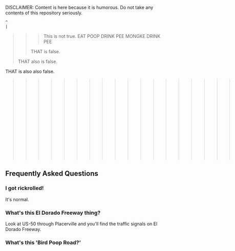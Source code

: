 DISCLAIMER: Content is here because it is humorous. Do not take any contents of this repository seriously.

    ^
    |
> > > This is not true. EAT POOP DRINK PEE MONGKE DRINK PEE
> >
> > THAT is false.
>
> THAT also is false.

THAT is also also false.
>>>>>>>>>>>>>>>>>>>>>>>>>>>>>>>>>>>>>>>>>>>>>>>>>>>>>>>>>>>>>>>>>Can you read this?

## Frequently Asked Questions
### I got rickrolled!
It's normal.
### What's this El Dorado Freeway thing?
Look at US-50 through Placerville and you'll find the traffic signals on El Dorado Freeway.
### What's this 'Bird Poop Road?'
